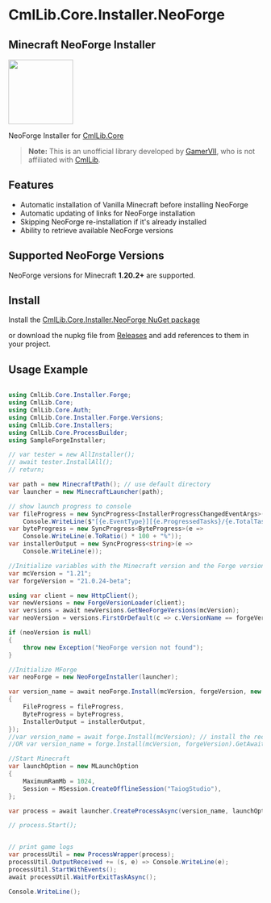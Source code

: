 # CmlLib.Core.Installer.NeoForge

## Minecraft NeoForge Installer
<img src='https://raw.githubusercontent.com/CmlLib/CmlLib.Core/master/icon.png' width=128>

NeoForge Installer for [CmlLib.Core](https://github.com/CmlLib/CmlLib.Core)

> **Note:** This is an unofficial library developed by [GamerVII](https://github.com/GamerVII-NET), who is not affiliated with [CmlLib](https://github.com/CmlLib).

## Features
* Automatic installation of Vanilla Minecraft before installing NeoForge
* Automatic updating of links for NeoForge installation
* Skipping NeoForge re-installation if it's already installed
* Ability to retrieve available NeoForge versions

## Supported NeoForge Versions

NeoForge versions for Minecraft **1.20.2+** are supported.

## Install

Install the [CmlLib.Core.Installer.NeoForge NuGet package](https://www.nuget.org/packages/CmlLib.Core.Installer.NeoForge)

or download the nupkg file from [Releases](https://github.com/GamerVII-NET/CmlLib.Core.Installer.NeoForge/releases) and add references to them in your project.

## Usage Example

```csharp

using CmlLib.Core.Installer.Forge;
using CmlLib.Core;
using CmlLib.Core.Auth;
using CmlLib.Core.Installer.Forge.Versions;
using CmlLib.Core.Installers;
using CmlLib.Core.ProcessBuilder;
using SampleForgeInstaller;

// var tester = new AllInstaller();
// await tester.InstallAll();
// return;

var path = new MinecraftPath(); // use default directory
var launcher = new MinecraftLauncher(path);

// show launch progress to console
var fileProgress = new SyncProgress<InstallerProgressChangedEventArgs>(e =>
    Console.WriteLine($"[{e.EventType}][{e.ProgressedTasks}/{e.TotalTasks}] {e.Name}"));
var byteProgress = new SyncProgress<ByteProgress>(e =>
    Console.WriteLine(e.ToRatio() * 100 + "%"));
var installerOutput = new SyncProgress<string>(e =>
    Console.WriteLine(e));

//Initialize variables with the Minecraft version and the Forge version
var mcVersion = "1.21";
var forgeVersion = "21.0.24-beta";

using var client = new HttpClient();
var newVersions = new ForgeVersionLoader(client);
var versions = await newVersions.GetNeoForgeVersions(mcVersion);
var neoVersion = versions.FirstOrDefault(c => c.VersionName == forgeVersion);

if (neoVersion is null)
{
    throw new Exception("NeoForge version not found");
}

//Initialize MForge
var neoForge = new NeoForgeInstaller(launcher);

var version_name = await neoForge.Install(mcVersion, forgeVersion, new ForgeInstallOptions
{
    FileProgress = fileProgress,
    ByteProgress = byteProgress,
    InstallerOutput = installerOutput,
});
//var version_name = await forge.Install(mcVersion); // install the recommended forge version for mcVersion
//OR var version_name = forge.Install(mcVersion, forgeVersion).GetAwaiter().GetResult();

//Start Minecraft
var launchOption = new MLaunchOption
{
    MaximumRamMb = 1024,
    Session = MSession.CreateOfflineSession("TaiogStudio"),
};

var process = await launcher.CreateProcessAsync(version_name, launchOption);

// process.Start();


// print game logs
var processUtil = new ProcessWrapper(process);
processUtil.OutputReceived += (s, e) => Console.WriteLine(e);
processUtil.StartWithEvents();
await processUtil.WaitForExitTaskAsync();

Console.WriteLine();
```